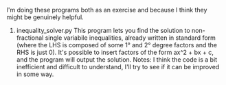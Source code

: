 I'm doing these programs both as an exercise and because I think they might be genuinely helpful.

1. inequality_solver.py
   This program lets you find the solution to non-fractional single variabile inequalities, already written in standard form (where the LHS 
   is composed of some 1° and 2° degree factors and the RHS is just 0).
   It's possible to insert factors of the form ax^2 + bx + c, and the program will output the solution.
   Notes: I think the code is a bit inefficient and difficult to understand, I'll try to see if it can be improved in some way.
